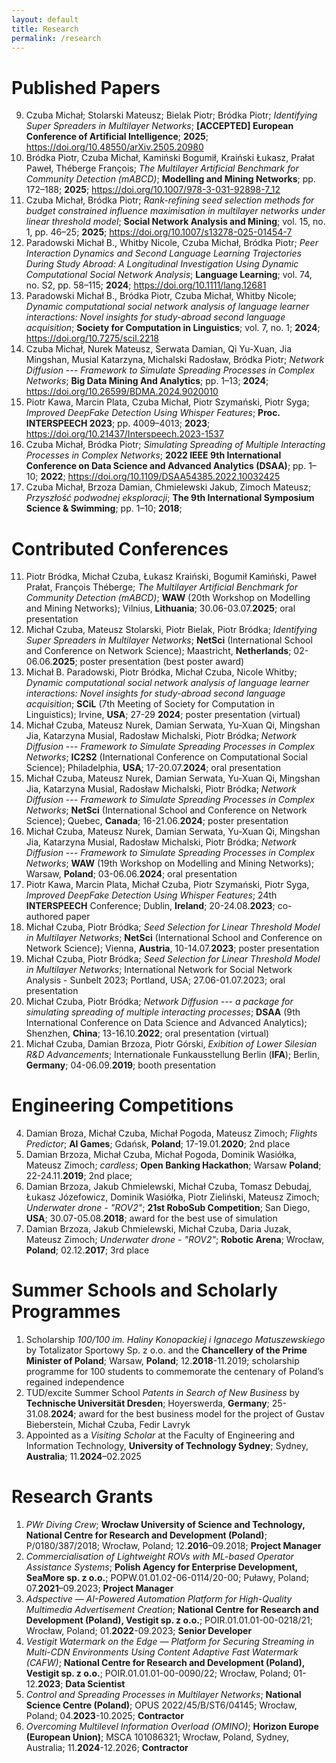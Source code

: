 ```yaml
---
layout: default
title: Research
permalink: /research
---
```


# Published Papers

9. Czuba Michał; Stolarski Mateusz; Bielak Piotr; Bródka Piotr; _Identifying Super Spreaders in Multilayer Networks_; __[ACCEPTED] European Conference of Artificial Intelligence__; __2025__; https://doi.org/10.48550/arXiv.2505.20980
8. Bródka Piotr, Czuba Michał, Kamiński Bogumił, Kraiński Łukasz, Prałat Paweł, Théberge François; _The Multilayer Artificial Benchmark for Community Detection (mABCD)_; __Modelling and Mining Networks__; pp. 172–188; __2025__; https://doi.org/10.1007/978-3-031-92898-7_12
7. Czuba Michał, Bródka Piotr; _Rank-refining seed selection methods for budget constrained influence maximisation in multilayer networks under linear threshold model_; __Social Network Analysis and Mining__; vol. 15, no. 1, pp. 46–25; __2025__; https://doi.org/10.1007/s13278-025-01454-7
6. Paradowski Michał B., Whitby Nicole, Czuba Michał, Bródka Piotr; _Peer Interaction Dynamics and Second Language Learning Trajectories During Study Abroad: A Longitudinal Investigation Using Dynamic Computational Social Network Analysis_; __Language Learning__; vol. 74, no. S2, pp. 58–115; __2024__; https://doi.org/10.1111/lang.12681
5. Paradowski Michał B., Bródka Piotr, Czuba Michał, Whitby Nicole; _Dynamic computational social network analysis of language learner interactions: Novel insights for study-abroad second language acquisition_; __Society for Computation in Linguistics__; vol. 7, no. 1; __2024__; https://doi.org/10.7275/scil.2218
4. Czuba Michał, Nurek Mateusz, Serwata Damian, Qi Yu-Xuan, Jia Mingshan, Musial Katarzyna, Michalski Radosław, Bródka Piotr; _Network Diffusion --- Framework to Simulate Spreading Processes in Complex Networks_; __Big Data Mining And Analytics__; pp. 1–13; __2024__; https://doi.org/10.26599/BDMA.2024.9020010
3. Piotr Kawa, Marcin Plata, Czuba Michał, Piotr Szymański, Piotr Syga; _Improved DeepFake Detection Using Whisper Features_; __Proc. INTERSPEECH 2023__; pp. 4009–4013; __2023__; https://doi.org/10.21437/Interspeech.2023-1537
2. Czuba Michał, Bródka Piotr; _Simulating Spreading of Multiple Interacting Processes in Complex Networks_; __2022 IEEE 9th International Conference on Data Science and Advanced Analytics (DSAA)__; pp. 1–10; __2022__; https://doi.org/10.1109/DSAA54385.2022.10032425
1. Czuba Michał, Brzoza Damian, Chmielewski Jakub, Zimoch Mateusz; _Przyszłość podwodnej eksploracji_; __The 9th International Symposium Science & Swimming__; pp. 1–10; __2018__;

# Contributed Conferences

11.  Piotr Bródka, Michał Czuba, Łukasz Kraiński, Bogumił Kamiński, Paweł Prałat, François Théberge; _The Multilayer Artificial Benchmark for Community Detection (mABCD)_; __WAW__ (20th Workshop on Modelling and Mining Networks); Vilnius, __Lithuania__; 30.06-03.07.__2025__; oral presentation
10.  Michał Czuba, Mateusz Stolarski, Piotr Bielak, Piotr Bródka; _Identifying Super Spreaders in Multilayer Networks_; __NetSci__ (International School and Conference on Network Science); Maastricht, __Netherlands__; 02-06.06.__2025__; poster presentation (best poster award)
9.  Michał B. Paradowski, Piotr Bródka, Michał Czuba, Nicole Whitby; _Dynamic computational social network analysis of language learner interactions: Novel insights for study-abroad second language acquisition_; __SCiL__ (7th Meeting of Society for Computation in Linguistics); Irvine, __USA__; 27-29 __2024__; poster presentation (virtual)
8.  Michał Czuba, Mateusz Nurek, Damian Serwata, Yu-Xuan Qi, Mingshan Jia, Katarzyna Musial, Radosław Michalski, Piotr Bródka; _Network Diffusion --- Framework to Simulate Spreading Processes in Complex Networks_; __IC2S2__ (International Conference on Computational Social Science); Philadelphia, __USA__; 17-20.07.__2024__; oral presentation
7.  Michał Czuba, Mateusz Nurek, Damian Serwata, Yu-Xuan Qi, Mingshan Jia, Katarzyna Musial, Radosław Michalski, Piotr Bródka; _Network Diffusion --- Framework to Simulate Spreading Processes in Complex Networks_; __NetSci__ (International School and Conference on Network Science); Quebec, __Canada__; 16-21.06.__2024__; poster presentation
6.  Michał Czuba, Mateusz Nurek, Damian Serwata, Yu-Xuan Qi, Mingshan Jia, Katarzyna Musial, Radosław Michalski, Piotr Bródka; _Network Diffusion --- Framework to Simulate Spreading Processes in Complex Networks_; __WAW__ (19th Workshop on Modelling and Mining Networks); Warsaw, __Poland__; 03-06.06.__2024__; oral presentation
5.  Piotr Kawa, Marcin Plata, Michał Czuba, Piotr Szymański, Piotr Syga, _Improved DeepFake Detection Using Whisper Features_; 24th __INTERSPEECH__ Conference; Dublin, __Ireland__; 20-24.08.__2023__; co-authored paper
4.  Michał Czuba, Piotr Bródka; _Seed Selection for Linear Threshold Model in Multilayer Networks_; __NetSci__ (International School and Conference on Network Science); Vienna, __Austria__, 10-14.07.__2023__; poster presentation
3.  Michał Czuba, Piotr Bródka; _Seed Selection for Linear Threshold Model in Multilayer Networks_; International Network for Social Network Analysis - Sunbelt 2023; Portland, USA; 27.06-01.07.2023; oral presentation
2. Michał Czuba, Piotr Bródka; _Network Diffusion --- a package for simulating spreading of multiple interacting processes_; __DSAA__ (9th International Conference on Data Science and Advanced Analytics); Shenzhen, __China__; 13-16.10.__2022__; oral presentation (virtual)
1. Michał Czuba, Damian Brzoza, Piotr Górski, _Exibition of Lower Silesian R&D Advancements_; Internationale Funkausstellung Berlin (__IFA__); Berlin, __Germany__; 04-06.09.__2019__; booth presentation 

# Engineering Competitions

4. Damian Broza, Michał Czuba, Michał Pogoda, Mateusz Zimoch;  _Flights Predictor_; __AI Games__; Gdańsk, __Poland__; 17-19.01.__2020__; 2nd place
3. Damian Brzoza, Michał Czuba, Michał Pogoda, Dominik Wasiółka, Mateusz Zimoch; _cardless_; __Open Banking Hackathon__; Warsaw __Poland__; 22-24.11.__2019__; 2nd place; 
2. Damian Brzoza, Jakub Chmielewski, Michał Czuba, Tomasz Debudaj, Łukasz Józefowicz, Dominik Wasiółka, Piotr Zieliński, Mateusz Zimoch; _Underwater drone - "ROV2"_; __21st RoboSub Competition__; San Diego, __USA__; 30.07-05.08.__2018__; award for the best use of simulation
1. Damian Brzoza, Jakub Chmielewski, Michał Czuba, Daria Juzak, Mateusz Zimoch; _Underwater drone - "ROV2"_; __Robotic Arena__; Wrocław, __Poland__; 02.12.__2017__; 3rd place

# Summer Schools and Scholarly Programmes

1. Scholarship _100/100 im. Haliny Konopackiej i Ignacego Matuszewskiego_ by Totalizator Sportowy Sp. z o.o. and the __Chancellery of the Prime Minister of Poland__; Warsaw, __Poland__; 12.__2018__-11.2019; scholarship programme for 100 students to commemorate the centenary of Poland’s regained independence
2. TUD/excite Summer School _Patents in Search of New Business_ by __Technische Universität Dresden__; Hoyerswerda, __Germany__; 25-31.08.__2024__; award for the best business model for the project of Gustav Bieberstein, Michał Czuba, Fedir Lavryk
3. Appointed as a _Visiting Scholar_ at the Faculty of Engineering and Information Technology, __University of Technology Sydney__; Sydney, __Australia__; 11.__2024__–02.2025

# Research Grants

1. _PWr Diving Crew_; __Wrocław University of Science and Technology, National Centre for Research and Development (Poland)__; P/0180/387/2018; Wrocław, Poland; 12.__2016__–09.2018; __Project Manager__
2. _Commercialisation of Lightweight ROVs with ML-based Operator Assistance Systems_; __Polish Agency for Enterprise Development, SeaMore sp. z o.o.__; POPW.01.01.02-06-0114/20-00; Puławy, Poland; 07.__2021__–09.2023; __Project Manager__
3. _Adspective — AI-Powered Automation Platform for High-Quality Multimedia Advertisement Creation_; __National Centre for Research and Development (Poland), Vestigit sp. z o.o.__; POIR.01.01.01-00-0218/21; Wrocław, Poland; 01.__2022__-09.2023; __Senior Developer__
4. _Vestigit Watermark on the Edge — Platform for Securing Streaming in Multi-CDN Environments Using Content Adaptive Fast Watermark (CAFW)_; __National Centre for Research and Development (Poland), Vestigit sp. z o.o.__; POIR.01.01.01-00-0090/22; Wrocław, Poland; 01-12.__2023__; __Data Scientist__
5. _Control and Spreading Processes in Multilayer Networks_; __National Science Centre (Poland)__; OPUS 2022/45/B/ST6/04145; Wrocław, Poland; 04.__2023__-10.2025; __Contractor__
6. _Overcoming Multilevel Information Overload (OMINO)_; __Horizon Europe (European Union)__; MSCA 101086321; Wrocław, Poland, Sydney, Australia; 11.__2024__-12.2026; __Contractor__
